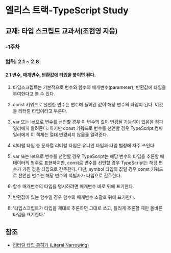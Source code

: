 # 엘리스 트랙-TypeScript Study

## 교재: 타입 스크립트 교과서(조현영 지음)
### -1주차

### 범위: 2.1 ~ 2.8

#### 2.1 변수, 매개변수, 반환값에 타입을 붙이면 된다.
1. 타입스크립트는 기본적으로 변수와 함수의 매개변수(parameter), 반환값에 타입을 부여한다고 볼 수 있다. 

2. const 키워드로 선언한 변수는 변수에 들어간 값이 해당 변수의 타입이 된다. 이것을 리터럴 타입이라고 부른다.

3. var 또는 let으로 변수를 선언할 경우 이 변수의 값이 변경될 가능성이 있음을 컴파일러에게 알려준다. 하지만 const 키워드로 변수를 선언할 경우  TypeScript 컴파일러에게 이 객체는 절대 변경되지 않음을 알려준다.

4. 리터럴 타입 중 문자열 리터럴 타입은 유니언 타입과 타입 별칭에 자주 쓰인다.

5. var 또는 let으로 변수를 선언할 경우 TypeScript는 해당 변수의 타입을 추론할 때 데이터의 범주로 표현하지만, const로 변수를 선언할 경우 TypeScript는 해당 변수가 가진 값을 타입으로 간주한다. 다만, symbol 타입의 값일 경우 const 키워드로 선언한 변수는 해당 변수의 식별자가 타입으로 간주한다.

6. 함수 매개변수의 타입을 명시하려면 매개변수 바로 뒤에 표기한다.

7. 반환값이 있는 함수일 경우 함수의 매개변수 소괄호 뒤에 표기한다.

8. '타입스크립트가 타입을 제대로 추론하면 그대로 쓰고, 틀리게 추론할 때만 올바른 타입을 표기한다.'

## 참조

- [리터럴 타입 좁히기 (Literal Narrowing)](https://typescript-kr.github.io/pages/literal-types.html)